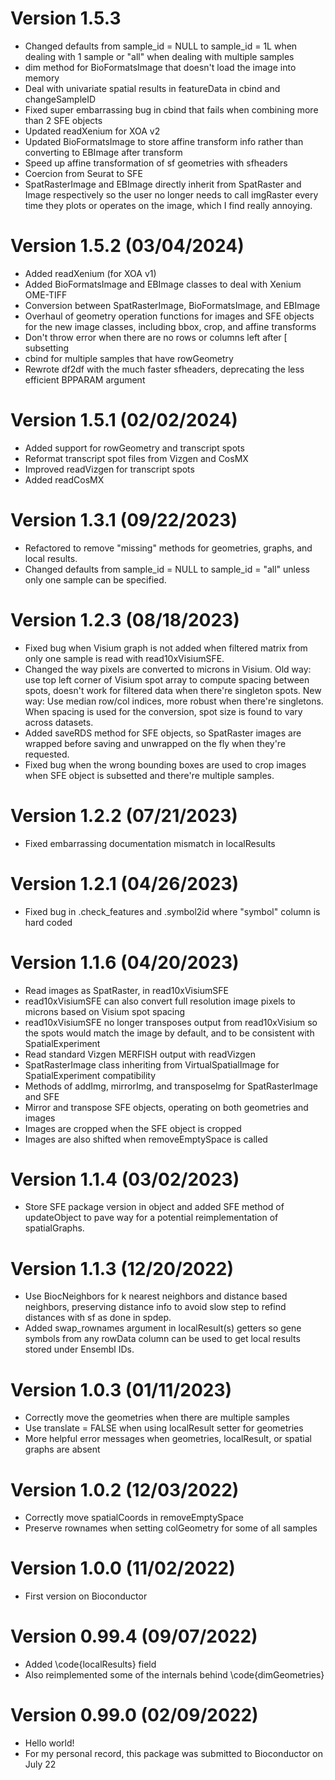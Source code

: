 # Version 1.5.3
* Changed defaults from sample_id = NULL to sample_id = 1L when dealing with 1 sample or "all" when dealing with multiple samples
* dim method for BioFormatsImage that doesn't load the image into memory
* Deal with univariate spatial results in featureData in cbind and changeSampleID
* Fixed super embarrassing bug in cbind that fails when combining more than 2 SFE objects
* Updated readXenium for XOA v2
* Updated BioFormatsImage to store affine transform info rather than converting to EBImage after transform
* Speed up affine transformation of sf geometries with sfheaders
* Coercion from Seurat to SFE
* SpatRasterImage and EBImage directly inherit from SpatRaster and Image respectively so the user no longer needs to call imgRaster every time they plots or operates on the image, which I find really annoying.

# Version 1.5.2 (03/04/2024)
* Added readXenium (for XOA v1)
* Added BioFormatsImage and EBImage classes to deal with Xenium OME-TIFF
* Conversion between SpatRasterImage, BioFormatsImage, and EBImage
* Overhaul of geometry operation functions for images and SFE objects for the new image classes, including bbox, crop, and affine transforms
* Don't throw error when there are no rows or columns left after [ subsetting
* cbind for multiple samples that have rowGeometry
* Rewrote df2df with the much faster sfheaders, deprecating the less efficient BPPARAM argument

# Version 1.5.1 (02/02/2024)
* Added support for rowGeometry and transcript spots
* Reformat transcript spot files from Vizgen and CosMX
* Improved readVizgen for transcript spots
* Added readCosMX

# Version 1.3.1 (09/22/2023)
* Refactored to remove "missing" methods for geometries, graphs, and local results.
* Changed defaults from sample_id = NULL to sample_id = "all" unless only one sample can be specified.

# Version 1.2.3 (08/18/2023)
* Fixed bug when Visium graph is not added when filtered matrix from only one sample is read with read10xVisiumSFE.
* Changed the way pixels are converted to microns in Visium. Old way: use top left corner of Visium spot array to compute spacing between spots, doesn't work for filtered data when there're singleton spots. New way: Use median row/col indices, more robust when there're singletons. When spacing is used for the conversion, spot size is found to vary across datasets.
* Added saveRDS method for SFE objects, so SpatRaster images are wrapped before saving and unwrapped on the fly when they're requested.
* Fixed bug when the wrong bounding boxes are used to crop images when SFE object is subsetted and there're multiple samples.

# Version 1.2.2 (07/21/2023)
* Fixed embarrassing documentation mismatch in localResults

# Version 1.2.1 (04/26/2023)
* Fixed bug in .check_features and .symbol2id where "symbol" column is hard coded

# Version 1.1.6 (04/20/2023)
* Read images as SpatRaster, in read10xVisiumSFE
* read10xVisiumSFE can also convert full resolution image pixels to microns based
on Visium spot spacing
* read10xVisiumSFE no longer transposes output from read10xVisium so the spots
would match the image by default, and to be consistent with SpatialExperiment
* Read standard Vizgen MERFISH output with readVizgen
* SpatRasterImage class inheriting from VirtualSpatialImage for SpatialExperiment compatibility
* Methods of addImg, mirrorImg, and transposeImg for SpatRasterImage and SFE
* Mirror and transpose SFE objects, operating on both geometries and images
* Images are cropped when the SFE object is cropped
* Images are also shifted when removeEmptySpace is called

# Version 1.1.4 (03/02/2023)
* Store SFE package version in object and added SFE method of updateObject to pave way for a potential reimplementation of spatialGraphs.

# Version 1.1.3 (12/20/2022)
* Use BiocNeighbors for k nearest neighbors and distance based neighbors, preserving distance info to avoid slow step to refind distances with sf as done in spdep.
* Added swap_rownames argument in localResult(s) getters so gene symbols from any rowData column can be used to get local results stored under Ensembl IDs.

# Version 1.0.3 (01/11/2023)
* Correctly move the geometries when there are multiple samples
* Use translate = FALSE when using localResult setter for geometries
* More helpful error messages when geometries, localResult, or spatial graphs are absent

# Version 1.0.2 (12/03/2022)
* Correctly move spatialCoords in removeEmptySpace
* Preserve rownames when setting colGeometry for some of all samples

# Version 1.0.0 (11/02/2022)
* First version on Bioconductor

# Version 0.99.4 (09/07/2022)

* Added \code{localResults} field
* Also reimplemented some of the internals behind \code{dimGeometries}

# Version 0.99.0 (02/09/2022)

* Hello world!
* For my personal record, this package was submitted to Bioconductor on July 22
